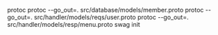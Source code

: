 protoc
protoc --go_out=. src/database/models/member.proto
protoc --go_out=. src/handler/models/reqs/user.proto
protoc --go_out=. src/handler/models/resp/menu.proto
swag init